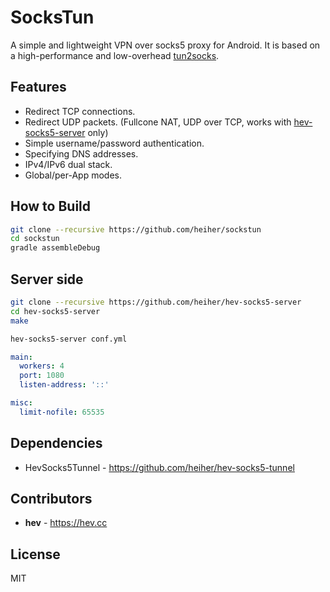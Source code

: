 # SocksTun

A simple and lightweight VPN over socks5 proxy for Android. It is based on a high-performance and low-overhead [tun2socks](https://github.com/heiher/hev-socks5-tunnel).

## Features

* Redirect TCP connections.
* Redirect UDP packets. (Fullcone NAT, UDP over TCP, works with [hev-socks5-server](https://github.com/heiher/hev-socks5-server) only)
* Simple username/password authentication.
* Specifying DNS addresses.
* IPv4/IPv6 dual stack.
* Global/per-App modes.

## How to Build

```bash
git clone --recursive https://github.com/heiher/sockstun
cd sockstun
gradle assembleDebug
```

## Server side

```bash
git clone --recursive https://github.com/heiher/hev-socks5-server
cd hev-socks5-server
make

hev-socks5-server conf.yml
```

```yaml
main:
  workers: 4
  port: 1080
  listen-address: '::'

misc:
  limit-nofile: 65535
```

## Dependencies

* HevSocks5Tunnel - https://github.com/heiher/hev-socks5-tunnel

## Contributors

* **hev** - https://hev.cc

## License

MIT
